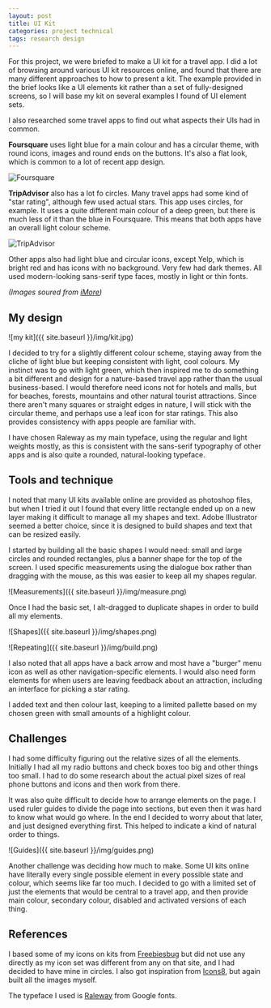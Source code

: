 ```yaml
---
layout: post
title: UI Kit
categories: project technical
tags: research design
---
```

For this project, we were briefed to make a UI kit for a travel app. I did a lot of browsing around various UI kit resources online, and found that there are many different approaches to how to present a kit. The example provided in the brief looks like a UI elements kit rather than a set of fully-designed screens, so I will base my kit on several examples I found of UI element sets.

I also researched some travel apps to find out what aspects their UIs had in common.

**Foursquare** uses light blue for a main colour and has a circular theme, with round icons, images and round ends on the buttons. It's also a flat look, which is common to a lot of recent app design.

![Foursquare](https://www.imore.com/sites/imore.com/files/styles/larger/public/field/image/2014/07/foursquare_travel_guides_best_apps_screens.jpg?itok=fMFy8HDw)

**TripAdvisor** also has a lot fo circles. Many travel apps had some kind of "star rating", although few used actual stars. This app uses circles, for example. It uses a quite different main colour of a deep green, but there is much less of it than the blue in Foursquare. This means that both apps have an overall light colour scheme.

![TripAdvisor](https://www.imore.com/sites/imore.com/files/styles/larger/public/field/image/2014/07/tripadvisor_iphone_best_apps_screens.jpg?itok=h0wGPT68)

Other apps also had light blue and circular icons, except Yelp, which is bright red and has icons with no background. Very few had dark themes. All used modern-looking sans-serif type faces, mostly in light or thin fonts.

*(Images soured from [iMore](https://www.imore.com/best-travel-guide-apps-iphone-foursquare-gogobot-jetpac-city-guides-more))*

## My design
![my kit]({{ site.baseurl }}/img/kit.jpg)

I decided to try for a slightly different colour scheme, staying away from the cliche of light blue but keeping consistent with light, cool colours. My instinct was to go with light green, which then inspired me to do something a bit different and design for a nature-based travel app rather than the usual business-based. I would therefore need icons not for hotels and malls, but for beaches, forests, mountains and other natural tourist attractions. Since there aren't many squares or straight edges in nature, I will stick with the circular theme, and perhaps use a leaf icon for star ratings. This also provides consistency with apps people are familiar with.

I have chosen Raleway as my main typeface, using the regular and light weights mostly, as this is consistent with the sans-serif typography of other apps and is also quite a rounded, natural-looking typeface.

## Tools and technique
I noted that many UI kits available online are provided as photoshop files, but when I tried it out I found that every little rectangle ended up on a new layer making it difficult to manage all my shapes and text. Adobe Illustrator seemed a better choice, since it is designed to build shapes and text that can be resized easily. 

I started by building all the basic shapes I would need: small and large circles and rounded rectangles, plus a banner shape for the top of the screen. I used specific measurements using the dialogue box rather than dragging with the mouse, as this was easier to keep all my shapes regular. 

![Measurements]({{ site.baseurl }}/img/measure.png)

Once I had the basic set, I alt-dragged to duplicate shapes in order to build all my elements. 

![Shapes]({{ site.baseurl }}/img/shapes.png)

![Repeating]({{ site.baseurl }}/img/build.png)

I also noted that all apps have a back arrow and most have a "burger" menu icon as well as other navigation-specific elements. I would also need form elements for when users are leaving feedback about an attraction, including an interface for picking a star rating.

I added text and then colour last, keeping to a limited pallette based on my chosen green with small amounts of a highlight colour.

## Challenges
I had some difficulty figuring out the relative sizes of all the elements. Initially I had all my radio buttons and check boxes too big and other things too small. I had to do some research about the actual pixel sizes of real phone buttons and icons and then work from there.

It was also quite difficult to decide how to arrange elements on the page. I used ruler guides to divide the page into sections, but even then it was hard to know what would go where. In the end I decided to worry about that later, and just designed everything first. This helped to indicate a kind of natural order to things.

![Guides]({{ site.baseurl }}/img/guides.png)

Another challenge was deciding how much to make. Some UI kits online have literally every single possible element in every possible state and colour, which seems like far too much. I decided to go with a limited set of just the elements that would be central to a travel app, and then provide main colour, secondary colour, disabled and activated versions of each thing.

## References
I based some of my icons on kits from [Freebiesbug](https://freebiesbug.com/illustrator-freebies/) but did not use any directly as my icon set was different from any on that site, and I had decided to have mine in circles. I also got inspiration from [Icons8](https://icons8.com), but again built all the images myself.

The typeface I used is [Raleway](https://fonts.google.com/specimen/Raleway) from Google fonts.

